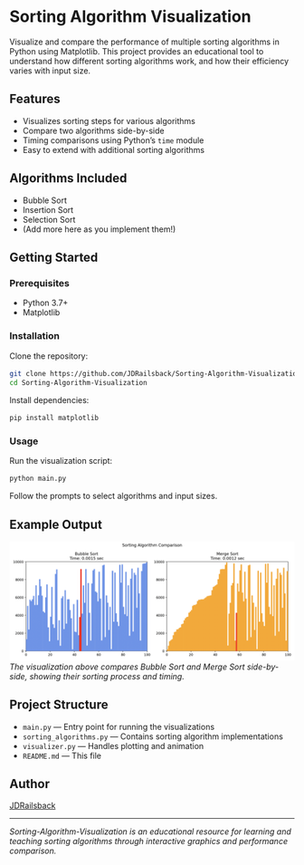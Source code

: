 # Sorting Algorithm Visualization

Visualize and compare the performance of multiple sorting algorithms in Python using Matplotlib. This project provides an educational tool to understand how different sorting algorithms work, and how their efficiency varies with input size.

## Features

- Visualizes sorting steps for various algorithms
- Compare two algorithms side-by-side
- Timing comparisons using Python’s `time` module
- Easy to extend with additional sorting algorithms

## Algorithms Included

- Bubble Sort
- Insertion Sort
- Selection Sort
- (Add more here as you implement them!)

## Getting Started

### Prerequisites

- Python 3.7+
- Matplotlib

### Installation

Clone the repository:
```bash
git clone https://github.com/JDRailsback/Sorting-Algorithm-Visualization.git
cd Sorting-Algorithm-Visualization
```

Install dependencies:
```bash
pip install matplotlib
```

### Usage

Run the visualization script:
```bash
python main.py
```
Follow the prompts to select algorithms and input sizes.

## Example Output

![Sorting algorithm comparison screenshot](screenshot.png)
*The visualization above compares Bubble Sort and Merge Sort side-by-side, showing their sorting process and timing.*

## Project Structure

- `main.py` — Entry point for running the visualizations
- `sorting_algorithms.py` — Contains sorting algorithm implementations
- `visualizer.py` — Handles plotting and animation
- `README.md` — This file

## Author

[JDRailsback](https://github.com/JDRailsback)

---

*Sorting-Algorithm-Visualization is an educational resource for learning and teaching sorting algorithms through interactive graphics and performance comparison.*